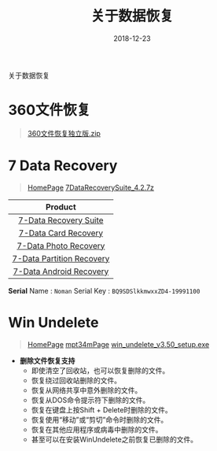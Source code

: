 ﻿---
layout:     post
title:      关于数据恢复
date:       2018-12-23
catalog: true
tags: 
categories: [磁盘芯片]
---
关于数据恢复

<!--more-->

# 360文件恢复

> [360文件恢复独立版.zip](https://www.lanzous.com/i2oi9tc)

# 7 Data Recovery

> [HomePage](https://7datarecoverysoftware.com/product/)
> [7DataRecoverySuite_4.2.7z](https://www.lanzous.com/i2ojc7e)

|Product
|:-:
|[7-Data Recovery Suite](https://7datarecoverysoftware.com/file/7data-recovery-suite.exe)
|[7-Data Card Recovery](https://7datarecoverysoftware.com/file/7data-cr.exe)
|[7-Data Photo Recovery](https://7datarecoverysoftware.com/file/7data-phr.exe)
|[7-Data Partition Recovery](https://7datarecoverysoftware.com/file/7data-ptr.exe)
|[7-Data Android Recovery](https://7datarecoverysoftware.com/file/7data-ar.exe)

**Serial**
Name : `Noman`
Serial Key : `BQ9SDSlkkmwxxZD4-19991100`

# Win Undelete

> [HomePage](https://www.winundelete.com)
> [mpt34mPage](http://www.mpt34m.net/winundelete+3.50+build+0201/)
> [win_undelete_v3.50_setup.exe](https://www.lanzous.com/i2oil7c)

* **删除文件恢复支持**
	* 即使清空了回收站，也可以恢复删除的文件。
	* 恢复绕过回收站删除的文件。
	* 恢复从网络共享中意外删除的文件。
	* 恢复从DOS命令提示符下删除的文件。
	* 恢复在键盘上按Shift + Delete时删除的文件。
	* 恢复使用“移动”或“剪切”命令时删除的文件。
	* 恢复在其他应用程序或病毒中删除的文件。
	* 甚至可以在安装WinUndelete之前恢复已删除的文件。